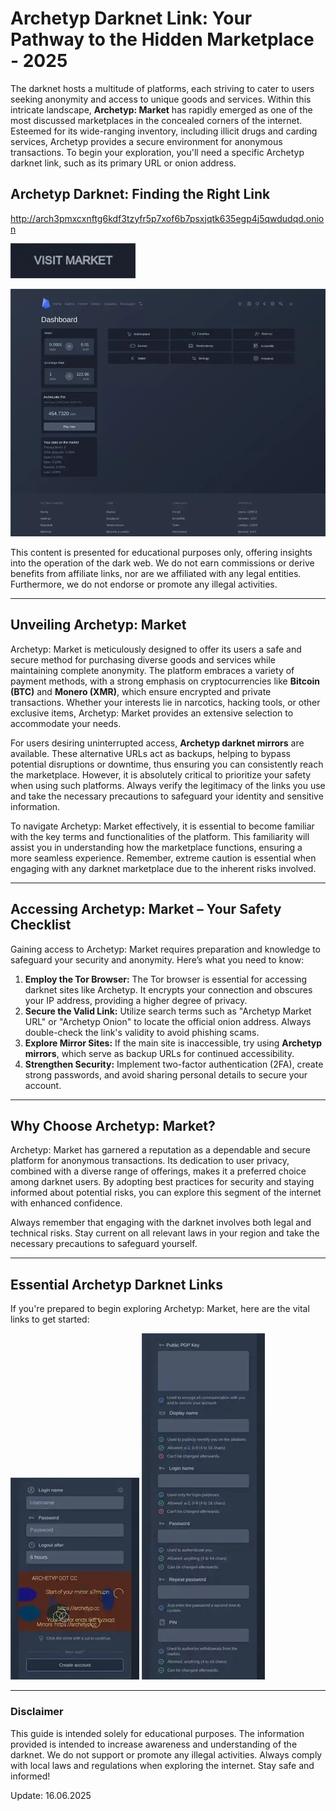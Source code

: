 # Archetyp Darknet Link: Your Pathway to the Hidden Marketplace - 2025

The darknet hosts a multitude of platforms, each striving to cater to users seeking anonymity and access to unique goods and services. Within this intricate landscape, **Archetyp: Market** has rapidly emerged as one of the most discussed marketplaces in the concealed corners of the internet. Esteemed for its wide-ranging inventory, including illicit drugs and carding services, Archetyp provides a secure environment for anonymous transactions. To begin your exploration, you'll need a specific Archetyp darknet link, such as its primary URL or onion address.

## Archetyp Darknet: Finding the Right Link

http://arch3pmxcxnftg6kdf3tzyfr5p7xof6b7psxjqtk635egp4j5qwdudqd.onion

[<img src="/default/hide.webp" width="200">](http://arch3pmxcxnftg6kdf3tzyfr5p7xof6b7psxjqtk635egp4j5qwdudqd.onion)

<a href="http://arch3pmxcxnftg6kdf3tzyfr5p7xof6b7psxjqtk635egp4j5qwdudqd.onion"><img src="/default/trim.webp" alt="Archetyp Preview" style="max-width: 100%;"></a>

This content is presented for educational purposes only, offering insights into the operation of the dark web. We do not earn commissions or derive benefits from affiliate links, nor are we affiliated with any legal entities. Furthermore, we do not endorse or promote any illegal activities.

---

## Unveiling Archetyp: Market

Archetyp: Market is meticulously designed to offer its users a safe and secure method for purchasing diverse goods and services while maintaining complete anonymity. The platform embraces a variety of payment methods, with a strong emphasis on cryptocurrencies like **Bitcoin (BTC)** and **Monero (XMR)**, which ensure encrypted and private transactions. Whether your interests lie in narcotics, hacking tools, or other exclusive items, Archetyp: Market provides an extensive selection to accommodate your needs.

For users desiring uninterrupted access, **Archetyp darknet mirrors** are available. These alternative URLs act as backups, helping to bypass potential disruptions or downtime, thus ensuring you can consistently reach the marketplace. However, it is absolutely critical to prioritize your safety when using such platforms. Always verify the legitimacy of the links you use and take the necessary precautions to safeguard your identity and sensitive information.

To navigate Archetyp: Market effectively, it is essential to become familiar with the key terms and functionalities of the platform. This familiarity will assist you in understanding how the marketplace functions, ensuring a more seamless experience. Remember, extreme caution is essential when engaging with any darknet marketplace due to the inherent risks involved.

---

## Accessing Archetyp: Market – Your Safety Checklist

Gaining access to Archetyp: Market requires preparation and knowledge to safeguard your security and anonymity. Here’s what you need to know:

1.  **Employ the Tor Browser:** The Tor browser is essential for accessing darknet sites like Archetyp. It encrypts your connection and obscures your IP address, providing a higher degree of privacy.
2.  **Secure the Valid Link:** Utilize search terms such as "Archetyp Market URL" or "Archetyp Onion" to locate the official onion address. Always double-check the link's validity to avoid phishing scams.
3.  **Explore Mirror Sites:** If the main site is inaccessible, try using **Archetyp mirrors**, which serve as backup URLs for continued accessibility.
4.  **Strengthen Security:** Implement two-factor authentication (2FA), create strong passwords, and avoid sharing personal details to secure your account.

---

## Why Choose Archetyp: Market?

Archetyp: Market has garnered a reputation as a dependable and secure platform for anonymous transactions. Its dedication to user privacy, combined with a diverse range of offerings, makes it a preferred choice among darknet users. By adopting best practices for security and staying informed about potential risks, you can explore this segment of the internet with enhanced confidence.

Always remember that engaging with the darknet involves both legal and technical risks. Stay current on all relevant laws in your region and take the necessary precautions to safeguard yourself.

---

## Essential Archetyp Darknet Links

If you're prepared to begin exploring Archetyp: Market, here are the vital links to get started:

<a href="http://arch3pmxcxnftg6kdf3tzyfr5p7xof6b7psxjqtk635egp4j5qwdudqd.onion"><img src="/default/edge.webp" alt="Archetyp Login" style="max-width: 100%;"></a>
<a href="http://arch3pmxcxnftg6kdf3tzyfr5p7xof6b7psxjqtk635egp4j5qwdudqd.onion"><img src="/default/canvas.webp" alt="Archetyp Register" style="max-width: 100%;"></a>

---

### Disclaimer

This guide is intended solely for educational purposes. The information provided is intended to increase awareness and understanding of the darknet. We do not support or promote any illegal activities. Always comply with local laws and regulations when exploring the internet. Stay safe and informed!





Update:  16.06.2025